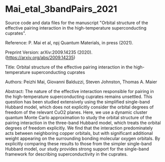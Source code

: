 # Mai_etal_3bandPairs_2021

Source code and data files for the manuscript "Orbital structure of the effective pairing interaction in the high-temperature superconducting cuprates".

Reference: P. Mai et al, npj Quantum Materials, in press (2021).

Preprint Version: arXiv:2009.14235 (2020). (https://arxiv.org/abs/2009.14235)

Title: Orbital structure of the effective pairing interaction in the high-temperature superconducting cuprates

Authors: Peizhi Mai, Giovanni Balduzzi, Steven Johnston, Thomas A. Maier

Abstract: The nature of the effective interaction responsible for pairing in the high-temperature superconducting cuprates remains unsettled. 
This question has been studied extensively using the simplified single-band Hubbard model, which does not explicitly consider the orbital degrees 
of freedom of the relevant CuO2 planes. Here, we use a dynamic cluster quantum Monte Carlo approximation to study the orbital structure of the 
pairing interaction in the three-band Hubbard model, which treats the orbital degrees of freedom explicitly. We find that the interaction 
predominately acts between neighboring copper orbitals, but with significant additional weight appearing on the surrounding bonding molecular 
oxygen orbitals. By explicitly comparing these results to those from the simpler single-band Hubbard model, our study provides strong support 
for the single-band framework for describing superconductivity in the cuprates.
